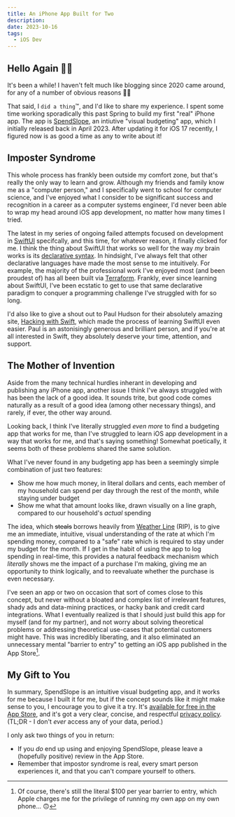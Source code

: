 ```yaml
---
title: An iPhone App Built for Two
description:
date: 2023-10-16
tags:
  - iOS Dev
---
```


## Hello Again 👋🏼

It's been a while! I haven't felt much like blogging since 2020 came around, for any of a number of obvious reasons 🤷‍♂️

That said, I `did a thing`™️, and I'd like to share my experience. I spent some time working sporadically this past Spring to build my first "real" iPhone app. The app is [SpendSlope](https://apps.apple.com/us/app/spendslope/id1663967071), an intiutive "visual budgeting" app, which I initially released back in April 2023. After updating it for iOS 17 recently, I figured now is as good a time as any to write about it!

## Imposter Syndrome

This whole process has frankly been outside my comfort zone, but that's really the only way to learn and grow. Although my friends and family know me as a "computer person," and I specifically went to school for computer science, and I've enjoyed what I consider to be significant success and recognition in a career as a computer systems engineer, I'd never been able to wrap my head around iOS app development, no matter how many times I tried.

The latest in my series of ongoing failed attempts focused on development in [SwiftUI](https://developer.apple.com/xcode/swiftui/) specifcally, and this time, for whatever reason, it finally clicked for me. I think the thing about SwiftUI that works so well for the way _my_ brain works is its [declarative syntax](https://en.wikipedia.org/wiki/Declarative_programming). In hindsight, I've always felt that other declarative languages have made the most sense to me intuitively. For example, the majority of the professional work I've enjoyed most (and been proudest of) has all been built via [Terraform](https://www.terraform.io). Frankly, ever since learning about SwiftUI, I've been ecstatic to get to use that same declarative paradigm to conquer a programming challenge I've struggled with for so long.

I'd also like to give a shout out to Paul Hudson for their absolutely amazing site, [Hacking with Swift](https://www.hackingwithswift.com/learn), which made the process of learning SwiftUI even easier. Paul is an astonisingly generous and brilliant person, and if you're at all interested in Swift, they absolutely deserve your time, attention, and support.

## The Mother of Invention

Aside from the many technical hurdles inherant in developing and publishing any iPhone app, another issue I think I've always struggled with has been the lack of a good idea. It sounds trite, but good code comes naturally as a result of a good idea (among other necessary things), and rarely, if ever, the other way around.

Looking back, I think I've literally struggled _even more_ to find a budgeting app that works for me, than I've struggled to learn iOS app development in a way that works for me, and that's saying something! Somewhat poetically, it seems both of these problems shared the same solution.

What I've never found in any budgeting app has been a seemingly simple combination of just two features:

- Show me how much money, in literal dollars and cents, each member of my household can spend per day through the rest of the month, while staying under budget
- Show me what that amount looks like, drawn visually on a line graph, compared to our household's _actual_ spending

The idea, which ~~steals~~ borrows heavily from [Weather Line](https://weatherlineapp.com) (RIP), is to give me an immediate, intuitive, visual understanding of the rate at which I'm spending money, compared to a "safe" rate which is required to stay under my budget for the month. If I get in the habit of using the app to log spending in real-time, this provides a natural feedback mechanism which _literally_ shows me the impact of a purchase I'm making, giving me an opportunity to think logically, and to reevaluate whether the purchase is even necessary.

I've seen an app or two on occasion that sort of comes close to this concept, but never without a bloated and complex list of irrelevant features, shady ads and data-mining practices, or hacky bank and credit card integrations. What I eventually realized is that I should just build this app for myself (and for my partner), and not worry about solving theoretical problems or addressing theoretical use-cases that potential customers might have. This was incredibly liberating, and it also eliminated an unnecessary mental "barrier to entry" to getting an iOS app published in the App Store[^1].

[^1]: Of course, there's still the literal $100 per year barrier to entry, which Apple charges me for the privilege of running my own app on my own phone... 🙃

## My Gift to You

In summary, SpendSlope is an intuitive visual budgeting app, and it works for me because I built it for me, but if the concept sounds like it might make sense to you, I encourage you to give it a try. It's [available for free in the App Store](https://apps.apple.com/us/app/spendslope/id1663967071), and it's got a very clear, concise, and respectful [privacy policy](https://kindredcode.com/privacy). (TL;DR - I don't _ever_ access any of your data, period.)

I only ask two things of you in return:

- If you _do_ end up using and enjoying SpendSlope, please leave a (hopefully positive) review in the App Store.
- Remember that impostor syndrome is real, every smart person experiences it, and that you can't compare yourself to others.
